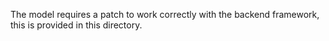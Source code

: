 The model requires a patch to work correctly with the backend framework, this is provided in this directory.